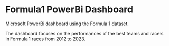# Formula1 PowerBi Dashboard

Microsoft PowerBi dashboard using the Formula 1 dataset.

The dashboard focuses on the performances of the best teams and racers in Formula 1 races from 2012 to 2023.

